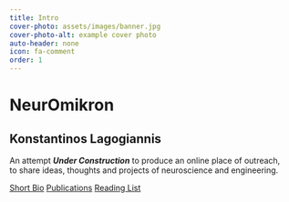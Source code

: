 ```yaml
---
title: Intro
cover-photo: assets/images/banner.jpg
cover-photo-alt: example cover photo
auto-header: none
icon: fa-comment
order: 1
---
```

# NeurOmikron
## Konstantinos Lagogiannis 
An attempt **_Under Construction_** to produce an online place of outreach,  
to share  ideas, thoughts and projects of neuroscience and engineering.  

<footer>
  <a href="#bio" class="button scrolly">Short Bio</a> <a href="#publications" class="button scrolly">Publications</a>  <a href="#reading-list" class="button scrolly">Reading List</a>
  
</footer>


